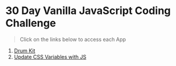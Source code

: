 # 30 Day Vanilla JavaScript Coding Challenge

> Click on the links below to access each App

1. [Drum Kit](https://aman-maharshi.github.io/javascript30/drum-kit/)
1. [Update CSS Variables with JS](https://aman-maharshi.github.io/javascript30/update-css-variables-with-js/)
